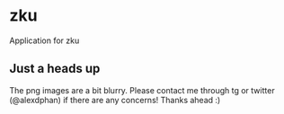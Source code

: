 # zku

Application for zku

## Just a heads up
The png images are a bit blurry. 
Please contact me through tg or twitter (@alexdphan) if there are any concerns! Thanks ahead :)
